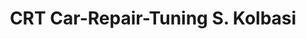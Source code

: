 ---
title: "CRT Car-Repair-Tuning S. Kolbasi"
url: /seelze/crt-car-repair-tuning-s-kolbasi/
shop: Autowerkstatt
---